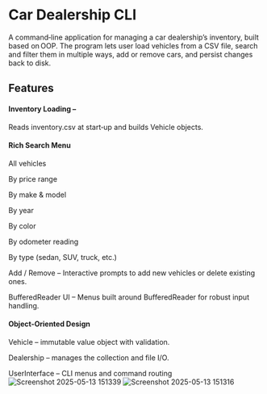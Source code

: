 
<h1>Car Dealership CLI</h1>
A command‑line application for managing a car dealership’s inventory, built based on OOP. The program lets user load vehicles from a CSV file, search and filter them in multiple ways, add or remove cars, and persist changes back to disk.

<h2>Features</h2>

<h4>Inventory Loading –</h4> Reads inventory.csv at start‑up and builds Vehicle objects.

<h4>Rich Search Menu</h4>

All vehicles

By price range

By make & model

By year

By color

By odometer reading

By type (sedan, SUV, truck, etc.)

Add / Remove – Interactive prompts to add new vehicles or delete existing ones.

BufferedReader UI – Menus built around BufferedReader for robust input handling.

<h4><b>Object‑Oriented Design</b></h4>

Vehicle – immutable value object with validation.

Dealership – manages the collection and file I/O.

UserInterface – CLI menus and command routing
![Screenshot 2025-05-13 151339](https://github.com/user-attachments/assets/014f40fa-0788-41bc-ab46-bb3f6589edfb)
![Screenshot 2025-05-13 151316](https://github.com/user-attachments/assets/e74a21a1-f1c1-4456-9517-ba15f6ad6da6)
